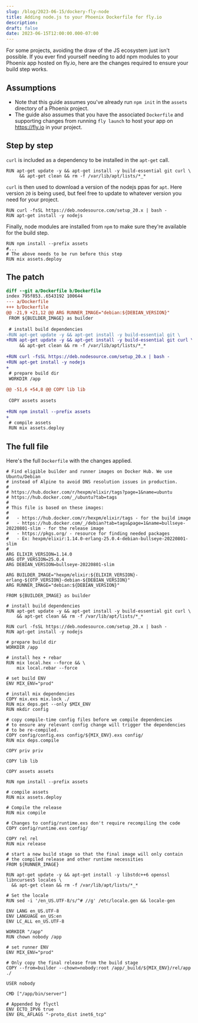 ```yaml
---
slug: /blog/2023-06-15/dockery-fly-node
title: Adding node.js to your Phoenix Dockerfile for fly.io
description: 
draft: false
date: 2023-06-15T12:00:00.000-07:00
---
```


For some projects, avoiding the draw of the JS ecosystem just isn't possible. If you ever find yourself needing to add npm modules to your Phoenix app hosted on fly.io, here are the changes required to ensure your build step works.

## Assumptions

- Note that this guide assumes you've already run `npm init` in the `assets` directory of a Phoenix project.
- The guide also assumes that you have the associated `Dockerfile` and supporting changes from running `fly launch` to host your app on https://fly.io in your project.

## Step by step

`curl` is included as a dependency to be installed in the `apt-get` call. 

```docker
RUN apt-get update -y && apt-get install -y build-essential git curl \
     && apt-get clean && rm -f /var/lib/apt/lists/*_*
```

`curl` is then used to download a version of the nodejs ppas for `apt`. Here version `20` is being used, but feel free to update to whatever version you need for your project.

```docker
RUN curl -fsSL https://deb.nodesource.com/setup_20.x | bash -
RUN apt-get install -y nodejs
```

Finally, node modules are installed from `npm` to make sure they're available for the build step.

```docker
RUN npm install --prefix assets
#...
# The above needs to be run before this step
RUN mix assets.deploy
```

## The patch

```diff
diff --git a/Dockerfile b/Dockerfile
index 795f853..6543192 100644
--- a/Dockerfile
+++ b/Dockerfile
@@ -21,9 +21,12 @@ ARG RUNNER_IMAGE="debian:${DEBIAN_VERSION}"
 FROM ${BUILDER_IMAGE} as builder
 
 # install build dependencies
-RUN apt-get update -y && apt-get install -y build-essential git \
+RUN apt-get update -y && apt-get install -y build-essential git curl \
     && apt-get clean && rm -f /var/lib/apt/lists/*_*
 
+RUN curl -fsSL https://deb.nodesource.com/setup_20.x | bash -
+RUN apt-get install -y nodejs
+
 # prepare build dir
 WORKDIR /app
 
@@ -51,6 +54,8 @@ COPY lib lib
 
 COPY assets assets
 
+RUN npm install --prefix assets
+
 # compile assets
 RUN mix assets.deploy
```

## The full file

Here's the full `Dockerfile` with the changes applied.

```docker
# Find eligible builder and runner images on Docker Hub. We use Ubuntu/Debian
# instead of Alpine to avoid DNS resolution issues in production.
#
# https://hub.docker.com/r/hexpm/elixir/tags?page=1&name=ubuntu
# https://hub.docker.com/_/ubuntu?tab=tags
#
# This file is based on these images:
#
#   - https://hub.docker.com/r/hexpm/elixir/tags - for the build image
#   - https://hub.docker.com/_/debian?tab=tags&page=1&name=bullseye-20220801-slim - for the release image
#   - https://pkgs.org/ - resource for finding needed packages
#   - Ex: hexpm/elixir:1.14.0-erlang-25.0.4-debian-bullseye-20220801-slim
#
ARG ELIXIR_VERSION=1.14.0
ARG OTP_VERSION=25.0.4
ARG DEBIAN_VERSION=bullseye-20220801-slim

ARG BUILDER_IMAGE="hexpm/elixir:${ELIXIR_VERSION}-erlang-${OTP_VERSION}-debian-${DEBIAN_VERSION}"
ARG RUNNER_IMAGE="debian:${DEBIAN_VERSION}"

FROM ${BUILDER_IMAGE} as builder

# install build dependencies
RUN apt-get update -y && apt-get install -y build-essential git curl \
    && apt-get clean && rm -f /var/lib/apt/lists/*_*

RUN curl -fsSL https://deb.nodesource.com/setup_20.x | bash -
RUN apt-get install -y nodejs

# prepare build dir
WORKDIR /app

# install hex + rebar
RUN mix local.hex --force && \
    mix local.rebar --force

# set build ENV
ENV MIX_ENV="prod"

# install mix dependencies
COPY mix.exs mix.lock ./
RUN mix deps.get --only $MIX_ENV
RUN mkdir config

# copy compile-time config files before we compile dependencies
# to ensure any relevant config change will trigger the dependencies
# to be re-compiled.
COPY config/config.exs config/${MIX_ENV}.exs config/
RUN mix deps.compile

COPY priv priv

COPY lib lib

COPY assets assets

RUN npm install --prefix assets

# compile assets
RUN mix assets.deploy

# Compile the release
RUN mix compile

# Changes to config/runtime.exs don't require recompiling the code
COPY config/runtime.exs config/

COPY rel rel
RUN mix release

# start a new build stage so that the final image will only contain
# the compiled release and other runtime necessities
FROM ${RUNNER_IMAGE}

RUN apt-get update -y && apt-get install -y libstdc++6 openssl libncurses5 locales \
  && apt-get clean && rm -f /var/lib/apt/lists/*_*

# Set the locale
RUN sed -i '/en_US.UTF-8/s/^# //g' /etc/locale.gen && locale-gen

ENV LANG en_US.UTF-8
ENV LANGUAGE en_US:en
ENV LC_ALL en_US.UTF-8

WORKDIR "/app"
RUN chown nobody /app

# set runner ENV
ENV MIX_ENV="prod"

# Only copy the final release from the build stage
COPY --from=builder --chown=nobody:root /app/_build/${MIX_ENV}/rel/app ./

USER nobody

CMD ["/app/bin/server"]

# Appended by flyctl
ENV ECTO_IPV6 true
ENV ERL_AFLAGS "-proto_dist inet6_tcp"
```
